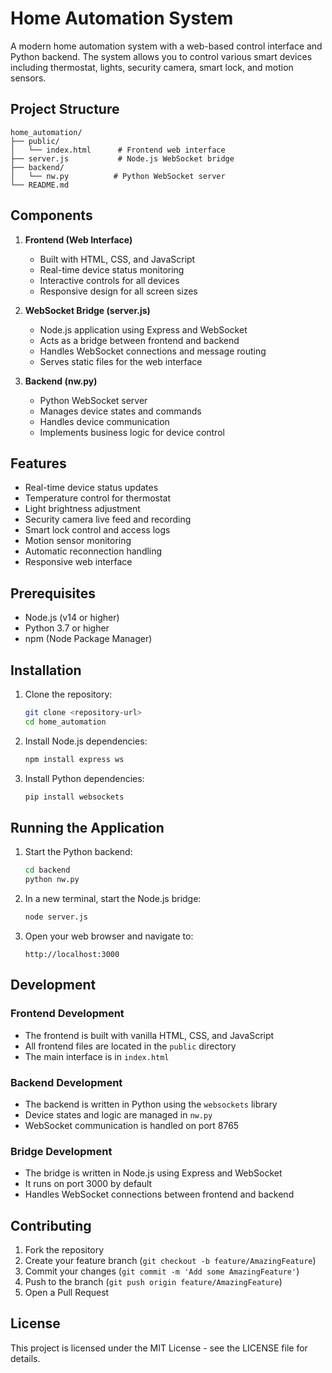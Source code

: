 # Home Automation System

A modern home automation system with a web-based control interface and Python backend. The system allows you to control various smart devices including thermostat, lights, security camera, smart lock, and motion sensors.

## Project Structure

```
home_automation/
├── public/
│   └── index.html      # Frontend web interface
├── server.js           # Node.js WebSocket bridge
├── backend/
│   └── nw.py          # Python WebSocket server
└── README.md
```

## Components

1. **Frontend (Web Interface)**
   - Built with HTML, CSS, and JavaScript
   - Real-time device status monitoring
   - Interactive controls for all devices
   - Responsive design for all screen sizes

2. **WebSocket Bridge (server.js)**
   - Node.js application using Express and WebSocket
   - Acts as a bridge between frontend and backend
   - Handles WebSocket connections and message routing
   - Serves static files for the web interface

3. **Backend (nw.py)**
   - Python WebSocket server
   - Manages device states and commands
   - Handles device communication
   - Implements business logic for device control

## Features

- Real-time device status updates
- Temperature control for thermostat
- Light brightness adjustment
- Security camera live feed and recording
- Smart lock control and access logs
- Motion sensor monitoring
- Automatic reconnection handling
- Responsive web interface

## Prerequisites

- Node.js (v14 or higher)
- Python 3.7 or higher
- npm (Node Package Manager)

## Installation

1. Clone the repository:
   ```bash
   git clone <repository-url>
   cd home_automation
   ```

2. Install Node.js dependencies:
   ```bash
   npm install express ws
   ```

3. Install Python dependencies:
   ```bash
   pip install websockets
   ```

## Running the Application

1. Start the Python backend:
   ```bash
   cd backend
   python nw.py
   ```

2. In a new terminal, start the Node.js bridge:
   ```bash
   node server.js
   ```

3. Open your web browser and navigate to:
   ```
   http://localhost:3000
   ```

## Development

### Frontend Development
- The frontend is built with vanilla HTML, CSS, and JavaScript
- All frontend files are located in the `public` directory
- The main interface is in `index.html`

### Backend Development
- The backend is written in Python using the `websockets` library
- Device states and logic are managed in `nw.py`
- WebSocket communication is handled on port 8765

### Bridge Development
- The bridge is written in Node.js using Express and WebSocket
- It runs on port 3000 by default
- Handles WebSocket connections between frontend and backend

## Contributing

1. Fork the repository
2. Create your feature branch (`git checkout -b feature/AmazingFeature`)
3. Commit your changes (`git commit -m 'Add some AmazingFeature'`)
4. Push to the branch (`git push origin feature/AmazingFeature`)
5. Open a Pull Request

## License

This project is licensed under the MIT License - see the LICENSE file for details.
